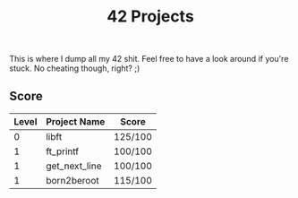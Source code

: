 <h1 align="center">42 Projects</h1>

<br />

This is where I dump all my 42 shit. Feel free to have a look around if you're stuck. No cheating though, right? ;)

## Score

| Level         | Project Name  | Score         | 
| ------------- | ------------- | ------------- |
| 0             | libft         | 125/100       |
| 1             | ft_printf     | 100/100       |
| 1             | get_next_line | 100/100       |
| 1             | born2beroot   | 115/100       |
